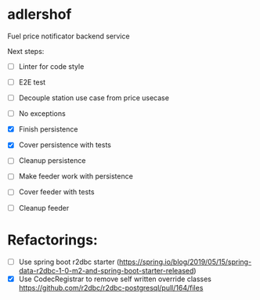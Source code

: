 
# adlershof
Fuel price notificator backend service

Next steps:
- [ ] Linter for code style
- [ ] E2E test
- [ ] Decouple station use case from price usecase
- [ ] No exceptions
- [x] Finish persistence
- [x] Cover persistence with tests
- [ ] Cleanup persistence
- [ ] Make feeder work with persistence
- [ ] Cover feeder with tests
- [ ] Cleanup feeder



# Refactorings:
- [ ] Use spring boot r2dbc starter (https://spring.io/blog/2019/05/15/spring-data-r2dbc-1-0-m2-and-spring-boot-starter-released)
- [x] Use CodecRegistrar to remove self written override classes https://github.com/r2dbc/r2dbc-postgresql/pull/164/files